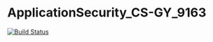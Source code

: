 # ApplicationSecurity_CS-GY_9163

[![Build Status](https://travis-ci.org/johnsoga/ApplicationSecurity_CS-GY_9163.svg?branch=master)](https://travis-ci.org/johnsoga/ApplicationSecurity_CS-GY_9163)
